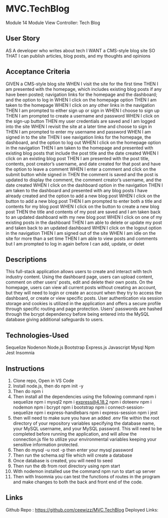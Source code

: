 # MVC.TechBlog
Module 14 Module View Controller: Tech Blog

## User Story
AS A developer who writes about tech
I WANT a CMS-style blog site
SO THAT I can publish articles, blog posts, and my thoughts and opinions

## Acceptance Criteria
GIVEN a CMS-style blog site
WHEN I visit the site for the first time
THEN I am presented with the homepage, which includes existing blog posts if any have been posted; navigation links for the homepage and the dashboard; and the option to log in
WHEN I click on the homepage option
THEN I am taken to the homepage
WHEN I click on any other links in the navigation
THEN I am prompted to either sign up or sign in
WHEN I choose to sign up
THEN I am prompted to create a username and password
WHEN I click on the sign-up button
THEN my user credentials are saved and I am logged into the site
WHEN I revisit the site at a later time and choose to sign in
THEN I am prompted to enter my username and password
WHEN I am signed in to the site
THEN I see navigation links for the homepage, the dashboard, and the option to log out
WHEN I click on the homepage option in the navigation
THEN I am taken to the homepage and presented with existing blog posts that include the post title and the date created
WHEN I click on an existing blog post
THEN I am presented with the post title, contents, post creator’s username, and date created for that post and have the option to leave a comment
WHEN I enter a comment and click on the submit button while signed in
THEN the comment is saved and the post is updated to display the comment, the comment creator’s username, and the date created
WHEN I click on the dashboard option in the navigation
THEN I am taken to the dashboard and presented with any blog posts I have already created and the option to add a new blog post
WHEN I click on the button to add a new blog post
THEN I am prompted to enter both a title and contents for my blog post
WHEN I click on the button to create a new blog post
THEN the title and contents of my post are saved and I am taken back to an updated dashboard with my new blog post
WHEN I click on one of my existing posts in the dashboard
THEN I am able to delete or update my post and taken back to an updated dashboard
WHEN I click on the logout option in the navigation
THEN I am signed out of the site
WHEN I am idle on the site for more than a set time
THEN I am able to view posts and comments but I am prompted to log in again before I can add, update, or delet

## Descriptions
This full-stack application allows users to create and interact with tech industry content. Using the dashboard page, users can upload content, comment on other users' posts, edit and delete their own posts. On the homepage, users can view all current posts without creating an account, but they will need to login or create an account when they try to access the dashboard, or create or view specific posts. User authentication via session storage and cookies is utilized in the application and offers a secure profile through specific routing and page protection. Users' passwords are hashed through the bcrypt dependency before being entered into the MySQL database giving additional safeguards to users.

## Technologies-Used
Sequelize
Nodenon
Node.js
Bootstrap
Express.js
Javascript
Mysql
Npm
Jest
Insomnia

## Instructions
1. Clone repo, Open in VS Code
2. Install node.js, then do npm init -y
3. Then do npm i 
4. Then install all the dependencies using the following command
npm i sequelize
npm i mysql2
npm i express@4.18.2
npm i doteenv
npm i nodemon
npm i bcrypt
npm i bootstrap
npm i connect-session-sequelize
npm i express-handlebars
npm i express-session
npm i jest
5. then will need to make sure you have an added .env file within the root directory of your repository variables specifying the database name, your MySQL username, and your MySQL password. This will need to be completed before running the application, and will allow the connection.js file to utilize your environmental variables keeping your sensitive information protected.
6. Then do mysql -u root -p then enter your mysql password
7. Then run the schema.sql file which will create a database
8. Once database is created, you will need to seed
9. Then run the db from root directory using npm start
10. With nodemon installed use the command npm run to start up server
11. Then with Insomnia you can test the functions of routes in the program and make changes to both the back and front end of the code.


## Links
Github Repo : https://github.com/ceewizz/MVC.TechBlog
Deployed Links: 